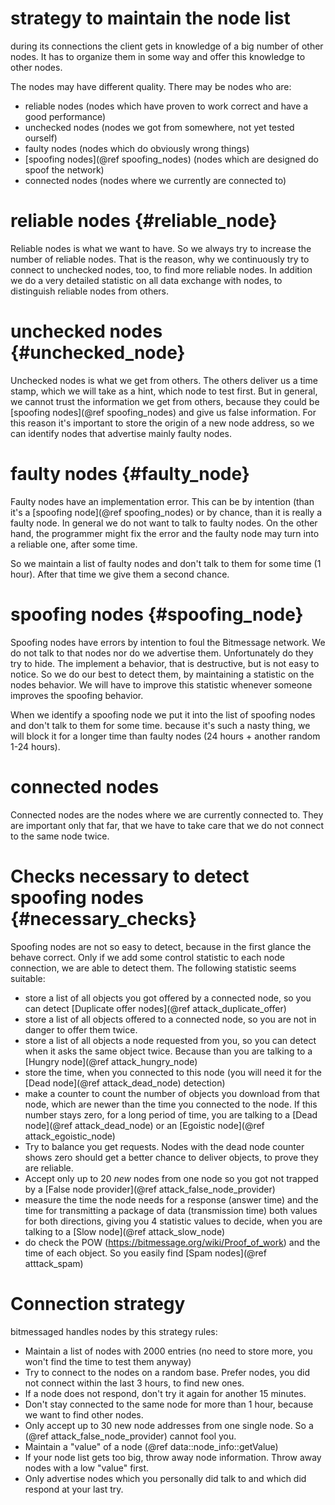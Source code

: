 strategy to maintain the node list
==================================

during its connections the client gets in knowledge of a big number of other nodes.
It has to organize them in some way and offer this knowledge to other nodes.

The nodes may have different quality. There may be nodes who are:
- reliable nodes (nodes which have proven to work correct and have a good performance)
- unchecked nodes (nodes we got from somewhere, not yet tested ourself)
- faulty nodes (nodes which do obviously wrong things)
- [spoofing nodes](@ref spoofing_nodes) (nodes which are designed do spoof the network)
- connected nodes (nodes where we currently are connected to)

reliable nodes    {#reliable_node}
==================================

Reliable nodes is what we want to have. So we always try to increase the number of reliable nodes.
That is the reason, why we continuously try to connect to unchecked nodes, too, to find more reliable nodes.
In addition we do a very detailed statistic on all data exchange with nodes, to distinguish reliable nodes from others.

unchecked nodes   {#unchecked_node}
===================================

Unchecked nodes is what we get from others. The others deliver us a time stamp, which we will take as a hint,
which node to test first.
But in general, we cannot trust the information we get from others, because they could be [spoofing nodes](@ref spoofing_nodes)
and give us false information.
For this reason it's important to store the origin of a new node address, so we can identify nodes that 
advertise mainly faulty nodes.

faulty nodes     {#faulty_node}
===============================

Faulty nodes have an implementation error. This can be by intention (than it's a [spoofing node](@ref spoofing_nodes) or by chance, than it is really a faulty node.
In general we do not want to talk to faulty nodes. On the other hand, the programmer might fix
the error and the faulty node may turn into a reliable one, after some time.

So we maintain a list of faulty nodes and don't talk to them for some time (1 hour). After that time we give them a second chance.

spoofing nodes     {#spoofing_node}
===================================

Spoofing nodes have errors by intention to foul the Bitmessage network. We do not talk to that nodes nor do we advertise them.
Unfortunately do they try to hide. The implement a behavior, that is destructive, but is not easy to notice.
So we do our best to detect them, by maintaining a statistic on the nodes behavior. We will have to improve this statistic whenever someone improves the spoofing behavior.

When we identify a spoofing node we put it into the list of spoofing nodes and don't talk to them for some time. because it's such a nasty thing, we will block it for a longer time than faulty nodes (24 hours + another random 1-24 hours).

connected nodes
===============

Connected nodes are the nodes where we are currently connected to. They are important only that far, that we have to take care that we do not connect to the same node twice.



Checks necessary to detect spoofing nodes {#necessary_checks}
=============================================================

Spoofing nodes are not so easy to detect, because in the first glance the behave correct. Only if we add some control statistic to each node connection, we are able to detect them. The following statistic seems suitable:

- store a list of all objects you got offered by a connected node, so you can detect [Duplicate offer nodes](@ref attack_duplicate_offer)
- store a list of all objects offered to a connected node, so you are not in danger to offer them twice.
- store a list of all objects a node requested from you, so you can detect when it asks the same object twice. Because than you are talking to a [Hungry node](@ref attack_hungry_node)
- store the time, when you connected to this node (you will need it for the [Dead node](@ref attack_dead_node) detection)
- make a counter to count the number of objects you download from that node, which are newer than the time you connected to the node. If this number stays zero, for a long period of time, you are talking to a  [Dead node](@ref attack_dead_node) or an [Egoistic node](@ref attack_egoistic_node)
- Try to balance you get requests. Nodes with the dead node counter shows zero should get a better chance to deliver objects, to prove they are reliable.
- Accept only up to 20 _new_ nodes from one node so you got not trapped by a [False node provider](@ref attack_false_node_provider)
- measure the time the node needs for a response (answer time) and the time for transmitting a package of data (transmission time) both values for both directions, giving you 4 statistic values to decide, when you are talking to a [Slow node](@ref attack_slow_node)
- do check the POW (https://bitmessage.org/wiki/Proof_of_work) and the time of each object. So you easily find [Spam nodes](@ref atttack_spam)


Connection strategy
===================

bitmessaged handles nodes by this strategy rules:

- Maintain a list of nodes with 2000 entries (no need to store more, you won't find the time to test them anyway)
- Try to connect to the nodes on a random base. Prefer nodes, you did not connect within the last 3 hours, to find new ones.
- If a node does not respond, don't try it again for another 15 minutes.
- Don't stay connected to the same node for more than 1 hour, because we want to find other nodes.
- Only accept up to 30 new node addresses from one single node. So a (@ref attack_false_node_provider) cannot fool you.
- Maintain a "value" of a node (@ref data::node_info::getValue)
- If your node list gets too big, throw away node information. Throw away nodes with a low "value" first.
- Only advertise nodes which you personally did talk to and which did respond at your last try.





